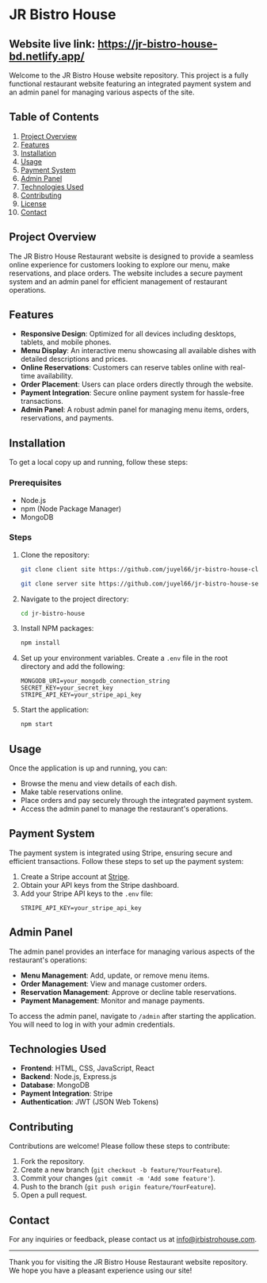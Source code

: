 # JR Bistro House
## Website live link: https://jr-bistro-house-bd.netlify.app/

Welcome to the JR Bistro House website repository. This project is a fully functional restaurant website featuring an integrated payment system and an admin panel for managing various aspects of the site.

## Table of Contents
1. [Project Overview](#project-overview)
2. [Features](#features)
3. [Installation](#installation)
4. [Usage](#usage)
5. [Payment System](#payment-system)
6. [Admin Panel](#admin-panel)
7. [Technologies Used](#technologies-used)
8. [Contributing](#contributing)
9. [License](#license)
10. [Contact](#contact)

## Project Overview
The JR Bistro House Restaurant website is designed to provide a seamless online experience for customers looking to explore our menu, make reservations, and place orders. The website includes a secure payment system and an admin panel for efficient management of restaurant operations.

## Features
- **Responsive Design**: Optimized for all devices including desktops, tablets, and mobile phones.
- **Menu Display**: An interactive menu showcasing all available dishes with detailed descriptions and prices.
- **Online Reservations**: Customers can reserve tables online with real-time availability.
- **Order Placement**: Users can place orders directly through the website.
- **Payment Integration**: Secure online payment system for hassle-free transactions.
- **Admin Panel**: A robust admin panel for managing menu items, orders, reservations, and payments.

## Installation
To get a local copy up and running, follow these steps:

### Prerequisites
- Node.js
- npm (Node Package Manager)
- MongoDB

### Steps
1. Clone the repository:
    ```sh
    git clone client site https://github.com/juyel66/jr-bistro-house-client
    ```
    ```sh
    git clone server site https://github.com/juyel66/jr-bistro-house-server
    ```
2. Navigate to the project directory:
    ```sh
    cd jr-bistro-house
    ```
3. Install NPM packages:
    ```sh
    npm install
    ```
4. Set up your environment variables. Create a `.env` file in the root directory and add the following:
    ```env
    MONGODB_URI=your_mongodb_connection_string
    SECRET_KEY=your_secret_key
    STRIPE_API_KEY=your_stripe_api_key
    ```
5. Start the application:
    ```sh
    npm start
    ```

## Usage
Once the application is up and running, you can:

- Browse the menu and view details of each dish.
- Make table reservations online.
- Place orders and pay securely through the integrated payment system.
- Access the admin panel to manage the restaurant's operations.

## Payment System
The payment system is integrated using Stripe, ensuring secure and efficient transactions. Follow these steps to set up the payment system:

1. Create a Stripe account at [Stripe](https://stripe.com).
2. Obtain your API keys from the Stripe dashboard.
3. Add your Stripe API keys to the `.env` file:
    ```env
    STRIPE_API_KEY=your_stripe_api_key
    ```

## Admin Panel
The admin panel provides an interface for managing various aspects of the restaurant's operations:

- **Menu Management**: Add, update, or remove menu items.
- **Order Management**: View and manage customer orders.
- **Reservation Management**: Approve or decline table reservations.
- **Payment Management**: Monitor and manage payments.

To access the admin panel, navigate to `/admin` after starting the application. You will need to log in with your admin credentials.

## Technologies Used
- **Frontend**: HTML, CSS, JavaScript, React
- **Backend**: Node.js, Express.js
- **Database**: MongoDB
- **Payment Integration**: Stripe
- **Authentication**: JWT (JSON Web Tokens)

## Contributing
Contributions are welcome! Please follow these steps to contribute:

1. Fork the repository.
2. Create a new branch (`git checkout -b feature/YourFeature`).
3. Commit your changes (`git commit -m 'Add some feature'`).
4. Push to the branch (`git push origin feature/YourFeature`).
5. Open a pull request.

## Contact
For any inquiries or feedback, please contact us at info@jrbistrohouse.com.

---

Thank you for visiting the JR Bistro House Restaurant website repository. We hope you have a pleasant experience using our site!
